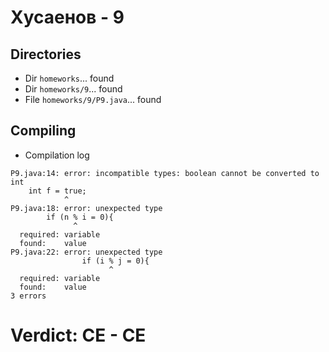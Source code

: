 # Хусаенов - 9
## Directories
- Dir `homeworks`... found
- Dir `homeworks/9`... found
- File `homeworks/9/P9.java`... found
## Compiling
- Compilation log
```
P9.java:14: error: incompatible types: boolean cannot be converted to int
	int f = true;
	        ^
P9.java:18: error: unexpected type
		if (n % i = 0){
		      ^
  required: variable
  found:    value
P9.java:22: error: unexpected type
				if (i % j = 0){
				      ^
  required: variable
  found:    value
3 errors

```
# Verdict: **CE** - CE
